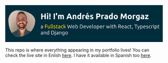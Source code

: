 <img src="/assets/readmeBanner.png" />


This repo is where everything appearing in my portfolio lives! You can check the live site in Enlish <a href="https://andrespradomorgaz.com/en/">here</a>. I have it available in Spanish too <a href="https://andrespradomorgaz.com/en/">here</a>.